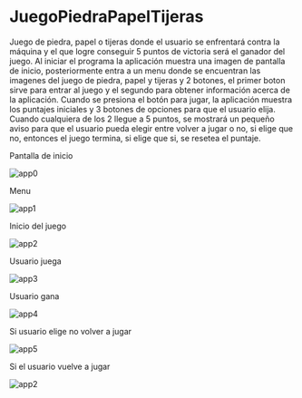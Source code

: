 # JuegoPiedraPapelTijeras

Juego de piedra, papel o tijeras donde el usuario se enfrentará contra la máquina y el que logre conseguir 5 puntos de victoria será el ganador del juego.
Al iniciar el programa la aplicación muestra una imagen de pantalla de inicio, posteriormente entra a un menu donde se encuentran las imagenes del juego de piedra, papel y tijeras y 2 botones, el primer boton sirve para entrar al juego y el segundo para obtener información acerca de la aplicación. Cuando se presiona el botón para jugar, la aplicación muestra los puntajes iniciales y 3 botones de opciones para que el usuario elija. Cuando cualquiera de los 2 llegue a 5 puntos, se mostrará un pequeño aviso para que el usuario pueda elegir entre volver a jugar o no, si elige que no, entonces el juego termina, si elige que si, se resetea el puntaje.

Pantalla de inicio

![app0](https://github.com/darkcrow-dev/JuegoPiedraPapelTijeras/assets/108247794/8368fbfb-a7fa-452f-bc67-c8d8742c2e96)

Menu

![app1](https://github.com/darkcrow-dev/JuegoPiedraPapelTijeras/assets/108247794/5db9c93e-2af6-4554-9934-bcf9a2823392)

Inicio del juego

![app2](https://github.com/darkcrow-dev/JuegoPiedraPapelTijeras/assets/108247794/f3642e13-641a-4ad6-8e90-719bda52bc04)

Usuario juega

![app3](https://github.com/darkcrow-dev/JuegoPiedraPapelTijeras/assets/108247794/b7430506-e286-4a4f-8c7e-56f45f836149)

Usuario gana

![app4](https://github.com/darkcrow-dev/JuegoPiedraPapelTijeras/assets/108247794/c1d3e294-dde1-42dc-bd62-937a52cd4ff8)

Si usuario elige no volver a jugar

![app5](https://github.com/darkcrow-dev/JuegoPiedraPapelTijeras/assets/108247794/e0095532-864c-4ac3-b610-965c269e3bfd)

Si el usuario vuelve a jugar

![app2](https://github.com/darkcrow-dev/JuegoPiedraPapelTijeras/assets/108247794/eddf114e-04ab-45c4-9785-335053f66e1f)
